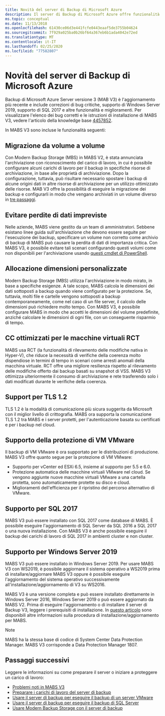 ```yaml
---
title: Novità del server di Backup di Microsoft Azure
description: Il server di Backup di Microsoft Azure offre funzionalità avanzate di backup per la protezione di macchine virtuali, file e cartelle, carichi di lavoro e altro ancora. Informazioni su come installare o aggiornare il server di Backup di Azure V3.
ms.topic: conceptual
ms.date: 11/13/2018
ms.openlocfilehash: 61430ce06d3e441fcfe0443eaaf5de3755b04624
ms.sourcegitcommit: 7f929a025ba0b26bf64a367eb6b1ada4042e72ed
ms.translationtype: MT
ms.contentlocale: it-IT
ms.lasthandoff: 02/25/2020
ms.locfileid: "77582807"
---
```

# <a name="whats-new-in-microsoft-azure-backup-server"></a>Novità del server di Backup di Microsoft Azure

Backup di Microsoft Azure Server versione 3 (MAB V3) è l'aggiornamento più recente e include correzioni di bug critiche, supporto di Windows Server 2019, supporto di SQL 2017 e altre funzionalità e miglioramenti. Per visualizzare l'elenco dei bug corretti e le istruzioni di installazione di MABS V3, vedere l'articolo della knowledge base [4457852](https://support.microsoft.com/help/4457852/microsoft-azure-backup-server-v3).

In MABS V3 sono incluse le funzionalità seguenti:

## <a name="volume-to-volume-migration"></a>Migrazione da volume a volume

Con Modern Backup Storage (MBS) in MABS V2, è stata annunciata l'archiviazione con riconoscimento del carico di lavoro, in cui è possibile configurare alcuni carichi di lavoro per il backup in specifiche risorse di archiviazione, in base alle proprietà di archiviazione. Dopo la configurazione, tuttavia, può risultare necessario spostare i backup di alcune origini dati in altre risorse di archiviazione per un utilizzo ottimizzato delle risorse. MAB V3 offre la possibilità di eseguire la migrazione dei backup e configurarli in modo che vengano archiviati in un volume diverso in [tre passaggi](https://techcommunity.microsoft.com/t5/system-center-blog/sc-2016-dpm-ur4-migrate-backup-storage-in-3-simple-steps/ba-p/351842).

## <a name="prevent-unexpected-data-loss"></a>Evitare perdite di dati impreviste

Nelle aziende, MABS viene gestito da un team di amministratori. Sebbene esistano linee guida sull'archiviazione che devono essere seguite per l'esecuzione dei backup, specificare un volume non corretto come archivio di backup di MABS può causare la perdita di dati di importanza critica. Con MABS V3, è possibile evitare tali scenari configurando questi volumi come non disponibili per l'archiviazione usando [questi cmdlet di PowerShell](https://docs.microsoft.com/azure/backup/backup-mabs-add-storage).

## <a name="custom-size-allocation"></a>Allocazione dimensioni personalizzate

Modern Backup Storage (MBS) utilizza l'archiviazione in modo mirato, in base a specifiche esigenze. A tale scopo, MABS calcola le dimensioni dei dati sottoposti a backup quando viene configurato per la protezione. Se, tuttavia, molti file e cartelle vengono sottoposti a backup contemporaneamente, come nel caso di un file server, il calcolo delle dimensioni può richiedere molto tempo. Con MABS V3, è possibile configurare MABS in modo che accetti le dimensioni del volume predefinite, anziché calcolare le dimensioni di ogni file, con un conseguente risparmio di tempo.

## <a name="optimized-cc-for-rct-vms"></a>CC ottimizzati per le macchine virtuali RCT

MABS usa RCT (la funzionalità di rilevamento delle modifiche nativa in Hyper-V), che riduce la necessità di verifiche della coerenza molto dispendiose in termini di tempo in scenari come arresti anomali della macchina virtuale. RCT offre una migliore resilienza rispetto al rilevamento delle modifiche offerto dai backup basati su snapshot di VSS. MABS V3 ottimizza ulteriormente il consumo di archiviazione e rete trasferendo solo i dati modificati durante le verifiche della coerenza.

## <a name="support-to-tls-12"></a>Support per TLS 1.2

TLS 1.2 è la modalità di comunicazione più sicura suggerita da Microsoft con il miglior livello di crittografia. MABS ora supporta la comunicazione TLS 1.2 tra MABS e i server protetti, per l'autenticazione basata su certificati e per i backup nel cloud.

## <a name="vmware-vm-protection-support"></a>Supporto della protezione di VM VMware

Il backup di VM VMware è ora supportato per le distribuzioni di produzione. MABS V3 offre quanto segue per la protezione di VM VMware:

- Supporto per vCenter ed ESXi 6.5, insieme al supporto per 5.5 e 6.0.
- Protezione automatica delle macchine virtuali VMware nel cloud. Se vengono aggiunte nuove macchine virtuali VMware a una cartella protetta, sono automaticamente protette su disco e cloud.
- Miglioramenti dell'efficienza per il ripristino del percorso alternativo di VMware.

## <a name="sql-2017-support"></a>Supporto per SQL 2017

MABS V3 può essere installato con SQL 2017 come database di MABS. È possibile eseguire l'aggiornamento di SQL Server da SQL 2016 a SQL 2017 o una nuova installazione. Con MABS V3 è anche possibile eseguire il backup dei carichi di lavoro di SQL 2017 in ambienti cluster e non cluster.

## <a name="windows-server-2019-support"></a>Supporto per Windows Server 2019

MABS V3 può essere installato in Windows Server 2019. Per usare MABS V3 con WS2019, è possibile aggiornare il sistema operativo a WS2019 prima di installare/aggiornare MABS V3 oppure è possibile eseguire l'aggiornamento del sistema operativo successivamente all'installazione/aggiornamento di V3 su WS2016.

MABS V3 è una versione completa e può essere installato direttamente in Windows Server 2016, Windows Server 2019 o può essere aggiornato da MABS V2. Prima di eseguire l'aggiornamento o di installare il server di Backup V3, leggere i prerequisiti di installazione.
In [questo articolo](https://docs.microsoft.com/azure/backup/backup-azure-microsoft-azure-backup#software-package) sono disponibili altre informazioni sulla procedura di installazione/aggiornamento per MABS.

> [!NOTE]
>
> MABS ha la stessa base di codice di System Center Data Protection Manager. MABS V3 corrisponde a Data Protection Manager 1807.

## <a name="next-steps"></a>Passaggi successivi

Leggere le informazioni su come preparare il server o iniziare a proteggere un carico di lavoro:

- [Problemi noti in MABS V3](backup-mabs-release-notes-v3.md)
- [Preparare i carichi di lavoro del server di backup](backup-azure-microsoft-azure-backup.md)
- [Usare il server di backup per eseguire il backup di un server VMware](backup-azure-backup-server-vmware.md)
- [Usare il server di backup per eseguire il backup di SQL Server](backup-azure-sql-mabs.md)
- [Usare Modern Backup Storage con il server di backup](backup-mabs-add-storage.md)
